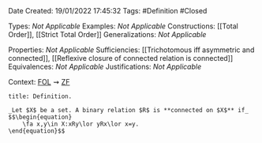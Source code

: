 <br />
<br />

Date Created: 19/01/2022 17:45:32
Tags: #Definition #Closed 

Types: _Not Applicable_
Examples: _Not Applicable_ 
Constructions: [[Total Order]], [[Strict Total Order]]
Generalizations: _Not Applicable_

Properties: _Not Applicable_
Sufficiencies: [[Trichotomous iff asymmetric and connected]], [[Reflexive closure of connected relation is connected]]
Equivalences: _Not Applicable_
Justifications: _Not Applicable_

Context: [$\textrm{FOL}$](obsidian://open?file=First%20Order%20Logic)$\,\,\rightsquigarrow\,\,$[$\textrm{ZF}$](obsidian://open?file=Zermelo-Fraenkel%20Set%20Theory)

``` ad-Definition
title: Definition.

_Let $X$ be a set. A binary relation $R$ is **connected on $X$** if_
$$\begin{equation}
    \fa x,y\in X:xRy\lor yRx\lor x=y.
\end{equation}$$

```
